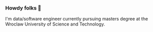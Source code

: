 ### Howdy folks 👋

I'm data/software engineer currently pursuing masters degree at the Wroclaw University of Science and Technology.
<!-- 
Here are some of the project I've made over last couple of years.
- [Consulting Application](https://www.google.com "Google's Homepage")
- xdd -->

<!--
**BlueberryBuns/BlueberryBuns** is a ✨ _special_ ✨ repository because its `README.md` (this file) appears on your GitHub profile.

Here are some ideas to get you started:

- 🔭 I’m currently working on ...
- 🌱 I’m currently learning ...
- 👯 I’m looking to collaborate on ...
- 🤔 I’m looking for help with ...
- 💬 Ask me about ...
- 📫 How to reach me: ...
- 😄 Pronouns: ...
- ⚡ Fun fact: ...
-->
